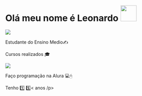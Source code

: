 <!DOCTYPE html>
<html>
<head>
	<meta charset="utf-8">
</head>
<body>
<h1> Olá meu nome é Leonardo <img src="https://media.giphy.com/media/VgCDAzcKvsR6OM0uWg/giphy.gif" width="50"></h1>
<img src = "https://img.ibxk.com.br/2013/8/materias/93004181229161011.gif">
<p> Estudante do Ensino Medio✍️</p>
<p> Cursos realizados 🎓 </p>
<img src="https://camo.githubusercontent.com/9ed64b042a76b8a97016e877cbaee0d6df224a148034afef658d841cf0cd1791/68747470733a2f2f63756c746f667468657061727479706172726f742e636f6d2f706172726f74732f68642f6c6170746f705f706172726f742e676966">

<p> Faço programação na Alura 💻🖱 </p>
<p> Tenho 1️⃣  5️⃣< anos /p>
</body>
</html>
